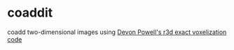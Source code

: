 # coaddit
coadd two-dimensional images using [Devon Powell's r3d exact voxelization code](https://github.com/devonmpowell/r3d)
